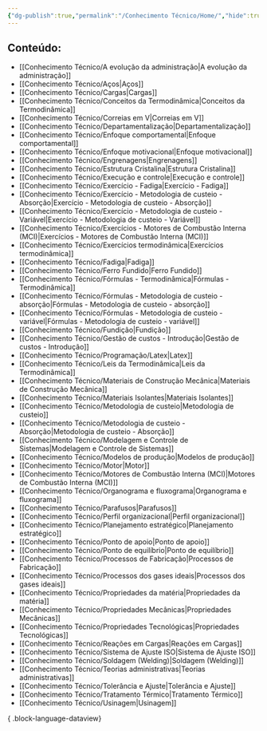 ```yaml
---
{"dg-publish":true,"permalink":"/Conhecimento Técnico/Home/","hide":true,"hideInGraph":true,"tags":["gardenEntry"],"dgShowBacklinks":false,"created":"","updated":""}
---
```


## Conteúdo:
- [[Conhecimento Técnico/A evolução da administração\|A evolução da administração]]
- [[Conhecimento Técnico/Aços\|Aços]]
- [[Conhecimento Técnico/Cargas\|Cargas]]
- [[Conhecimento Técnico/Conceitos da Termodinâmica\|Conceitos da Termodinâmica]]
- [[Conhecimento Técnico/Correias em V\|Correias em V]]
- [[Conhecimento Técnico/Departamentalização\|Departamentalização]]
- [[Conhecimento Técnico/Enfoque comportamental\|Enfoque comportamental]]
- [[Conhecimento Técnico/Enfoque motivacional\|Enfoque motivacional]]
- [[Conhecimento Técnico/Engrenagens\|Engrenagens]]
- [[Conhecimento Técnico/Estrutura Cristalina\|Estrutura Cristalina]]
- [[Conhecimento Técnico/Execução e controle\|Execução e controle]]
- [[Conhecimento Técnico/Exercício - Fadiga\|Exercício - Fadiga]]
- [[Conhecimento Técnico/Exercício - Metodologia de custeio - Absorção\|Exercício - Metodologia de custeio - Absorção]]
- [[Conhecimento Técnico/Exercício - Metodologia de custeio - Variável\|Exercício - Metodologia de custeio - Variável]]
- [[Conhecimento Técnico/Exercícios - Motores de Combustão Interna (MCI)\|Exercícios - Motores de Combustão Interna (MCI)]]
- [[Conhecimento Técnico/Exercícios termodinâmica\|Exercícios termodinâmica]]
- [[Conhecimento Técnico/Fadiga\|Fadiga]]
- [[Conhecimento Técnico/Ferro Fundido\|Ferro Fundido]]
- [[Conhecimento Técnico/Fórmulas -  Termodinâmica\|Fórmulas -  Termodinâmica]]
- [[Conhecimento Técnico/Fórmulas - Metodologia de custeio - absorção\|Fórmulas - Metodologia de custeio - absorção]]
- [[Conhecimento Técnico/Fórmulas - Metodologia de custeio - variável\|Fórmulas - Metodologia de custeio - variável]]
- [[Conhecimento Técnico/Fundição\|Fundição]]
- [[Conhecimento Técnico/Gestão de custos - Introdução\|Gestão de custos - Introdução]]
- [[Conhecimento Técnico/Programação/Latex\|Latex]]
- [[Conhecimento Técnico/Leis da Termodinâmica\|Leis da Termodinâmica]]
- [[Conhecimento Técnico/Materiais de Construção Mecânica\|Materiais de Construção Mecânica]]
- [[Conhecimento Técnico/Materiais Isolantes\|Materiais Isolantes]]
- [[Conhecimento Técnico/Metodologia de custeio\|Metodologia de custeio]]
- [[Conhecimento Técnico/Metodologia de custeio - Absorção\|Metodologia de custeio - Absorção]]
- [[Conhecimento Técnico/Modelagem e Controle de Sistemas\|Modelagem e Controle de Sistemas]]
- [[Conhecimento Técnico/Modelos de produção\|Modelos de produção]]
- [[Conhecimento Técnico/Motor\|Motor]]
- [[Conhecimento Técnico/Motores de Combustão Interna (MCI)\|Motores de Combustão Interna (MCI)]]
- [[Conhecimento Técnico/Organograma e fluxograma\|Organograma e fluxograma]]
- [[Conhecimento Técnico/Parafusos\|Parafusos]]
- [[Conhecimento Técnico/Perfil organizacional\|Perfil organizacional]]
- [[Conhecimento Técnico/Planejamento estratégico\|Planejamento estratégico]]
- [[Conhecimento Técnico/Ponto de apoio\|Ponto de apoio]]
- [[Conhecimento Técnico/Ponto de equilíbrio\|Ponto de equilíbrio]]
- [[Conhecimento Técnico/Processos de Fabricação\|Processos de Fabricação]]
- [[Conhecimento Técnico/Processos dos gases ideais\|Processos dos gases ideais]]
- [[Conhecimento Técnico/Propriedades da matéria\|Propriedades da matéria]]
- [[Conhecimento Técnico/Propriedades Mecânicas\|Propriedades Mecânicas]]
- [[Conhecimento Técnico/Propriedades Tecnológicas\|Propriedades Tecnológicas]]
- [[Conhecimento Técnico/Reações em Cargas\|Reações em Cargas]]
- [[Conhecimento Técnico/Sistema de Ajuste ISO\|Sistema de Ajuste ISO]]
- [[Conhecimento Técnico/Soldagem (Welding)\|Soldagem (Welding)]]
- [[Conhecimento Técnico/Teorias administrativas\|Teorias administrativas]]
- [[Conhecimento Técnico/Tolerância e Ajuste\|Tolerância e Ajuste]]
- [[Conhecimento Técnico/Tratamento Térmico\|Tratamento Térmico]]
- [[Conhecimento Técnico/Usinagem\|Usinagem]]

{ .block-language-dataview}

